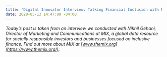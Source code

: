 ```yaml
---
title: 'Digital Innovator Interview: Talking Financial Inclusion with MIX'
date: 2020-05-13 14:47:00 -04:00
---
```


*Today’s post is taken from an interview we conducted with Nikhil Gehani, Director of Marketing and Communications at MIX, a global data resource for socially responsible investors and businesses focused on inclusive finance. Find out more about MIX at [www.themix.org](https://www.themix.org/).* 




